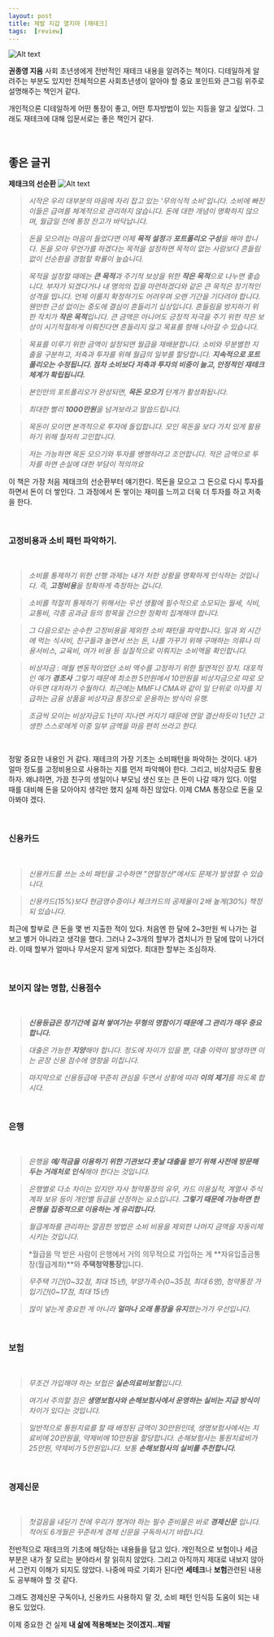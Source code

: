 ```yaml
---
layout: post
title: 제발 지갑 열지마 [재테크]
tags:  [review]
---
```


![Alt text](/public/post/2020_08_17_reading_dont_open_wallet/pic1.jpg)

**권종영 지음**
사회 초년생에게 전반적인 재테크 내용을 알려주는 책이다. 디테일하게 알려주는 부분도 있지만 전체적으론 사회초년생이 알아야 할 중요 포인트와 큰그림 위주로 설명해주는 책인거 같다. 

개인적으론 디테일하게 어떤 통장이 좋고, 어떤 투자방법이 있는 지등을 알고 싶었다. 그래도 재테크에 대해 입문서로는 좋은 책인거 같다.


&nbsp;
&nbsp;
&nbsp;

##  **좋은 글귀**

**제태크의 선순환**
![Alt text](/public/post/2020_08_17_reading_dont_open_wallet/pic2.png)

> *시작은 우리 대부분의 마음에 자리 잡고 있는 '무의식적 소비'입니다. 소비에 빠진 이들은 급여를 체계적으로 관리하지 않습니다. 돈에 대한 개념이 명확하지 않으며, 월급일 전에 통장 잔고가 바닥납니다.*

> *돈을 모으려는 마음이 들었다면 이제 **목적 설정**과 **포트폴리오 구성**을 해야 합니다. 돈을 모아 무언가를 하겠다는 목적을 설정하면 목적이 없는 사람보다 흔들림 없이 선순환을 경험할 확률이 높습니다.*

> *목적을 설정할 때에는 **큰 목적**과 주기적 보상을 위한 **작은 목적**으로 나누면 좋습니다. 부자가 되겠다거나 내 명의의 집을 마련하겠다와 같은 큰 목적은 장기적인 성격을 띱니다. 언제 이룰지 확정하기도 어려우며 오랜 기간을 기다려야 합니다. 웬만한 근성 없이는 중도에 결심이 흔들리기 십상입니다. 흔들림을 방지하기 위한 작치가 **작은 목적**입니다. 큰 금액은 아니어도 긍정적 자극을 주기 위한 작은 보상이 시기적절하게 이뤄진다면 흔들리지 않고 목표를 향해 나아갈 수 있습니다.*

> *목표를 이루기 위한 금액이 설정되면 월급을 재배분합니다. 소비와 무분별한 지출을 구분하고, 저축과 투자를 위해 월급의 일부를 할당합니다. **지속적으로 포트폴리오는 수정됩니다. 점차 소비보다 저축과 투자의 비중이 늘고, 안정적인 재테크 체계가 확립됩니다.***

> *본인만의 포트폴리오가 완성되면, **목돈 모으기** 단계가 활성화됩니다.*

> *최대한 빨리 **1000만원**을 넘겨보라고 말씁드립니다.*

> *목돈이 모이면 본격적으로 투자에 돌입합니다. 모인 목돈을 보다 가치 있게 활용하기 위해 철저히 고민합니다.*

> *저는 가능하면 목돈 모으기와 투자를 병행하라고 조언합니다. 적은 금액으로 투자를 하면 손실에 대한 부담이 적의까요*

이 책은 가장 처음 제태크의 선순환부터 얘기한다. 목돈을 모으고 그 돈으로 다시 투자를 하면서 돈이 더 쌓인다. 그 과정에서 돈 쌓이는 재미를 느끼고 더욱 더 투자를 하고 저축을 한다. 

&nbsp;
&nbsp;

### 고정비용과 소비 패턴 파악하기.

&nbsp;


>*소비를 통제하기 위한 선행 과제는 내가 처한 상황을 명확하게 인식하는 것입니다. 즉, **고정비용**을 정확하게 측정하는 겁니다.*

>*소비를 적절히 통제하기 위해서는 우선 생활에 필수적으로 소모되는 월세, 식비, 교통비, 각종 공과금 등의 항목을 간으한 정확히 집계해야 합니다.*

>*그 다음으로는 순수한 고정비용을 제외한 소비 패턴을 파악합니다. 일과 외 시간에 먹는 식사비, 친구들과 놀면서 쓰는 돈, 나를 가꾸기 위해 구매하는 의류나 미용서비스, 교육비, 여가 비용 등 실질적으로 이뤄지는 소비액을 확인합니다.*

>*비상자금 : 매월 변동적이었던 소비 액수를 고정하기 위한 필연적인 장치. 대포적인 예가 **경조사** 그렇기 때문에 최소한 5만원에서 10만원을 비상자금으로 따로 모아두면 대처하기 수월하다. 최근에는 MMF나 CMA와 같이 일 단위로 이자를 지급하는 금융 상품을 비상자금 통장으로 운용하는 방식이 유행.*

> *조금씩 모이는 비상자금도 1년이 지나면 커지기 때문에 연말 결산하듯이 1년간 고생한 스스로에게 이중 일부 금액을 마음 편히 쓰라고 한다.*

&nbsp;
&nbsp;

정말 중요한 내용인 거 같다. 재테크의 가장 기초는 소비패턴을 파악하는 것이다. 내가 얼마 정도를 고정비용으로 사용하는 지를 먼저 파악해야 한다. 그리고, 비상자금도 활용하자. 왜냐하면, 가끔 친구의 생일이나 부모님 생신 또는 큰 돈이 나갈 때가 있다. 이럴 때를 대비해 돈을 모아야지 생각만 했지 실제 하진 않았다. 이제 CMA 통장으로 돈을 모아봐야 겠다.


&nbsp;
&nbsp;


### 신용카드

&nbsp;

> *신용카드를 쓰는 소비 패턴을 고수하면 "연말정산"에서도 문제가 발생할 수 있습니다.*

> *신용카드(15%)보다 현금영수증이나 체크카드의 공제율이 2배 높게(30%) 책정되 있습니다.*

최근에 할부로 큰 돈을 몇 번 지출한 적이 있다. 처음엔 한 달에 2~3만원 씩 나가는 걸 보고 별거 아니라고 생각을 했다. 그러나 2~3개의 할부가 겹치니가 한 달에 많이 나가더라. 이때 할부가 얼마나 무서운지 알게 되었다. 최대한 할부는 조심하자.


&nbsp;
&nbsp;

### 보이지 않는 명함, 신용점수

&nbsp;

>***신용등급은 장기간에 걸쳐 쌓여가는 무형의 명함이기 때문에 그 관리가 매우 중요합니다.***

>*대출은 가능한 **지양**해야 합니다. 정도에 차이가 있을 뿐, 대출 이력이 발생하면 이는 곧장 신용 점수에 영향을 미칩니다.*

>*마지막으로 신용등급에 꾸준히 관심을 두면서 상황에 따라 **이의 제기**를 하도록 합시다.*

&nbsp;
&nbsp;

### 은행

&nbsp;

>*은행을 **예/적금을 이용하기 위한 기관보다 훗날 대출을 받기 위해 사전에 방문해두는 거래처로 인식**해야 한다는 것입니다.*

> *은행별로 다소 차이는 있지만 자사 청약통장의 유무, 카드 이용실적, 계열사 주식 계좌 보유 등이 개인별 등급을 산정하는 요소입니다. **그렇기 때문에 가능하면 한 은행을 집중적으로 이용하는 게 유리합니다.***

> *월급계좌를 관리하는 깔끔한 방법은 소비 비용을 제외한 나머지 금액을 자동이체시키는 것입니다.*

> *월급을 막 받은 사람이 은행에서 거의 의무적으로 가입하는 게 **자유입출금통장(월급계좌)**와 **주택청약통장**입니다.

> *무주택 기간(0~32점, 최대 15년), 부양가족수(0~35점, 최대 6명), 청약통장 가입기간(0~17점, 최대 15년)*

> *많이 넣는게 중요한 게 아니라 **얼마나 오래 통장을 유지**했는가가 우선입니다.*

&nbsp;
&nbsp;

### 보험

&nbsp;

> *무조건 가입해야 하는 보헙은 **실손의료비보험**입니다.*

> *여기서 주의할 점은 **생명보험사와 손해보험사에서 운영하는 실비는 지급 방식이** 차이가 있다는 것입니다.*

> *일반적으로 통원치료를 할 때 배정된 금액이 30만원인데, 생명보험사에서는 치료비에 20만원을, 약제비에 10만원을 할당합니다. 손해보험사는 통원치료비가 25만원, 약제비가 5만원입니다. 보통 **손해보험사의 실비를 추천합니다.***

&nbsp;
&nbsp;

### 경제신문

&nbsp;

> *첫걸음을 내딛기 전에 우리가 챙겨야 하는 필수 준비물은 바로 **경제신문** 입니다. 적어도 6개월은 꾸준하게 경제 신문을 구독하시기 바랍니다.*



전반적으로 재테크의 기초에 해당하는 내용들을 담고 있다. 개인적으로 보험이나 세금 부분은 내가 잘 모르는 분야라서 잘 읽히지 않았다. 그리고 아직까지 제대로 내보지 않아서 그런지 이해가 되지도 않았다. 나중에 따로 기회가 된다면 **세테크**나 **보험**관련된 내용도 공부해야 할 것 같다. 

그래도 경제신문 구독이나, 신용카드 사용하지 말 것, 소비 패턴 인식등 도움이 되는 내용도 있었다. 

이제 중요한 건 실제 **내 삶에 적용해보는 것이겠지..제발**